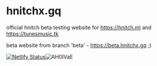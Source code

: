 # hnitchx.gq
official hnitch beta testing website for https://hnitch.ml and https://tunesmusic.tk

beta website from branch 'beta' - https://beta.hnitchx.gq ;)

[![Netlify Status](https://api.netlify.com/api/v1/badges/224d1d40-4347-43d5-822e-f5a5b8daa515/deploy-status)](https://app.netlify.com/sites/hnitchxgq/deploys)![AH0IVaE](https://user-images.githubusercontent.com/92138583/142552337-599e8360-49d8-44a6-890a-c5e29a9dadca.png)
